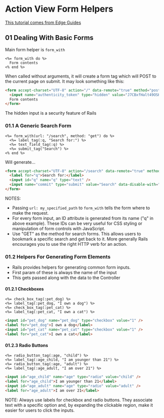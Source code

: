 # Action View Form Helpers

[This tutorial comes from Edge Guides](https://edgeguides.rubyonrails.org/form_helpers.html)

## 01 Dealing With Basic Forms

Main form helper is `form_with`

```erb
<%= form_with do %>
  Form contents
<% end %>
```

When called without arguments, it will create a form tag which will POST to the current page on submit. It may look something like this:

```html
<form accept-charset="UTF-8" action="/" data-remote="true" method="post">
  <input name="authenticity_token" type="hidden" value="J7CBxfHalt49OSHp27hblqK20c9PgwJ108nDHX/8Cts=" />
  Form contents
</form>
```

The hidden input is a security feature of Rails

### 01.1 A Generic Search Form

```erb
<%= form_with(url: "/search", method: "get") do %>
  <%= label_tag(:q, "Search for:") %>
  <%= text_field_tag(:q) %>
  <%= submit_tag("Search") %>
<% end %>
```

Will generate...

```html
<form accept-charset="UTF-8" action="/search" data-remote="true" method="get">
  <label for="q">Search for:</label>
  <input id="q" name="q" type="text" />
  <input name="commit" type="submit" value="Search" data-disable-with="Search" />
</form>
```

NOTES:

- Passing `url: my_specified_path` to `form_with` tells the form where to make the request.
- For every form input, an ID attribute is generated from its name ("q" in above example). These IDs can be very useful for CSS styling or manipulation of form controls with JavaScript.
- Use "GET" as the method for search forms. This allows users to bookmark a specific search and get back to it. More generally Rails encourages you to use the right HTTP verb for an action.

### 01.2 Helpers For Generating Form Elements

- Rails provides helpers for generating common form inputs.
- First param of these is always the name of the input
- This gets passed along with the data to the Controller

#### 01.2.1 Checkboxes

```erb
<%= check_box_tag(:pet_dog) %>
<%= label_tag(:pet_dog, "I own a dog") %>
<%= check_box_tag(:pet_cat) %>
<%= label_tag(:pet_cat, "I own a cat") %>
```

```html
<input id="pet_dog" name="pet_dog" type="checkbox" value="1" />
<label for="pet_dog">I own a dog</label>
<input id="pet_cat" name="pet_cat" type="checkbox" value="1" />
<label for="pet_cat">I own a cat</label>
```

#### 01.2.3 Radio Buttons

```erb
<%= radio_button_tag(:age, "child") %>
<%= label_tag(:age_child, "I am younger than 21") %>
<%= radio_button_tag(:age, "adult") %>
<%= label_tag(:age_adult, "I am over 21") %>
```

```html
<input id="age_child" name="age" type="radio" value="child" />
<label for="age_child">I am younger than 21</label>
<input id="age_adult" name="age" type="radio" value="adult" />
<label for="age_adult">I am over 21</label>
```

NOTE: Always use labels for checkbox and radio buttons. They associate text with a specific option and, by expanding the clickable region, make it easier for users to click the inputs.
